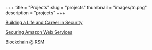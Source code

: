 +++
title = "Projects"
slug = "projects"
thumbnail = "images/tn.png"
description = "projects"
+++


[Building a Life and Career in Security](https://www.amazon.com/Building-Life-Career-Security-Information-ebook/dp/B00ZDVKC7M)

[Securing Amazon Web Services](https://www.amazon.com/gp/product/B019CKY2RU/ref=dbs_a_def_rwt_bibl_vppi_i1)

[Blockchain @ RSM](https://www.rsmus.com/blockchain)